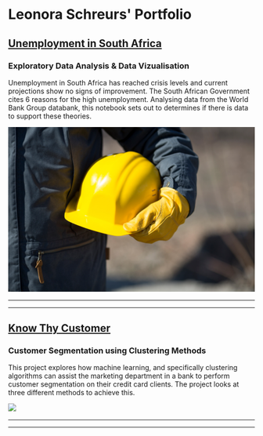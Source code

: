 # Leonora Schreurs' Portfolio


## [Unemployment in South Africa](https://africanleo.github.io/Unemployment-in-South-Africa/)
### Exploratory Data Analysis & Data Vizualisation

Unemployment in South Africa has reached crisis levels and current projections show no signs of improvement.  The South African Government cites 6 reasons for the high unemployment. Analysing data from the World Bank Group databank, this notebook sets out to determines if there is data to support these theories.   

![](/images/Unemployment-fp.jpg)

___
___
   
## [Know Thy Customer](https://africanleo.github.io/Know-Thy-Customer/)
### Customer Segmentation using Clustering Methods

This project explores how machine learning, and specifically clustering algorithms can assist the marketing department in a bank to perform customer segmentation on their credit card clients.  The project looks at three different methods to achieve this. 

![](/images/Customer-Segmentation-fp.jpg)

___
___
